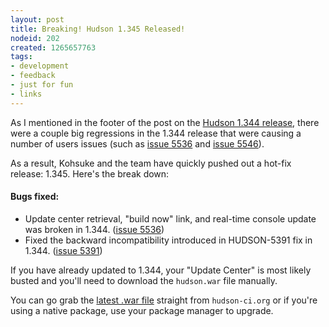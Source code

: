 ```yaml
---
layout: post
title: Breaking! Hudson 1.345 Released!
nodeid: 202
created: 1265657763
tags:
- development
- feedback
- just for fun
- links
---
```

As I mentioned in the footer of the post on the [Hudson 1.344 release](http://blog.hudson-ci.org/content/hudson-1344-released), there were a couple big regressions in the 1.344 release that were causing a number of users issues (such as [issue 5536](http://issues.hudson-ci.org/browse/HUDSON-5536) and [issue 5546](http://issues.hudson-ci.org/browse/HUDSON-5546)).

As a result, Kohsuke and the team have quickly pushed out a hot-fix release: 1.345. Here's the break down:

#### Bugs fixed:
<ul class=image>
  <li class='major bug'>
    Update center retrieval, "build now" link, and real-time console update was broken in 1.344.
    (<a href="http://issues.hudson-ci.org/browse/HUDSON-5536">issue 5536</a>)
  <li class=bug>
    Fixed the backward incompatibility introduced in HUDSON-5391 fix in 1.344.
    (<a href="http://issues.hudson-ci.org/browse/HUDSON-5391">issue 5391</a>)
</ul>



If you have already updated to 1.344, your "Update Center" is most likely busted and you'll need to download the `hudson.war` file manually.


You can go grab the [latest .war file](http://hudson-ci.org/latest/hudson.war) straight from `hudson-ci.org` or if you're using a native package, use your package manager to upgrade.
